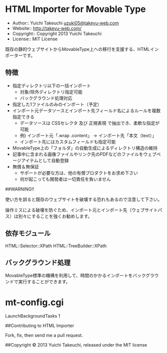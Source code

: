 HTML Importer for Movable Type
===========

* Author:: Yuichi Takeuchi <uzuki05@takeyu-web.com>
* Website:: http://takeyu-web.com/
* Copyright:: Copyright 2013 Yuichi Takeuchi
* License:: MIT License

既存の静的ウェブサイトからMovableType上への移行を支援する、HTMLインポーターです。

## 特徴

* 指定ディレクトリ以下の一括インポート
  * 対象/除外ディレクトリ指定可能
  * バックグラウンド処理対応
* 指定した1ファイルのみのインポート（予定）
* インポート元データソースとインポート先フィールド名によるルールを複数指定できる
  * データソースは CSSセレクタ 及び 正規表現 で抽出でき、柔軟な指定が可能
  * 例) インポート元「.wrap .content」 → インポート先「本文（text）」
  * インポート先にはカスタムフィールドも指定可能
* MovableType上の「フォルダ」の自動生成によるディレクトリ構造の維持
* 記事中に含まれる画像ファイルやリンク先のPDFなどのファイルをウェブページアイテムとして自動登録
* 無償＆無保証
  * サポートが必要な方は、他の有償プロダクトをお求め下さい
  * 何が起こっても開発者は一切責任を負いません

##WARNING!!

使い方を誤ると既存のウェブサイトを破壊する恐れもあるので注意して下さい。

操作ミスによる破壊を防ぐため、インポート元とインポート先（ウェブサイトパス）は別々にすることを強くお勧めします。


## 依存モジュール

  HTML::Selector::XPath 
  HTML::TreeBuilder::XPath

## バックグラウンド処理

MovableType標準の機構を利用して、時間のかかるインポートをバックグラウンドで実行することができます。

  # mt-config.cgi
  LaunchBackgroundTasks 1

##Contributing to HTML Importer

Fork, fix, then send me a pull request.

##Copyright
© 2013 Yuichi Takeuchi, released under the MIT license
